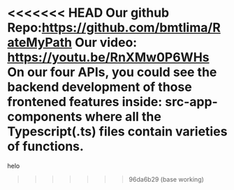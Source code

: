 <<<<<<< HEAD
Our github Repo:https://github.com/bmtlima/RateMyPath
Our video: https://youtu.be/RnXMw0P6WHs
On our four APIs, you could see the backend development of those frontened features inside: src-app-components where all the Typescript(.ts) files contain varieties of functions. 
=======
helo
>>>>>>> 96da6b29 (base working)
